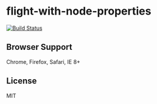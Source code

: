 flight-with-node-properties
==============
[![Build Status](https://travis-ci.org/nkzawa/flight-with-node-properties.svg)](https://travis-ci.org/nkzawa/flight-with-node-properties)

## Browser Support
Chrome, Firefox, Safari, IE 8+

## License

MIT
